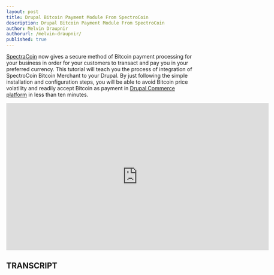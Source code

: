 ```yaml
---
layout: post
title: Drupal Bitcoin Payment Module From SpectroCoin
description: Drupal Bitcoin Payment Module From SpectroCoin
author: Melvin Draupnir
authorurl: /melvin-draupnir/
published: true
---
```


<p><a href="/spectrocoin/">SpectraCoin</a> now gives a secure method of Bitcoin payment processing for your business in order for your customers to transact and pay you in your preferred currency.  This tutorial will teach you the process of integration of SpectroCoin Bitcoin Merchant to your Drupal.  By just following the simple installation and configuration steps, you will be able to avoid Bitcoin price volatility and readily accept Bitcoin as payment in <a href="http://geni.us/spectrocoin">Drupal Commerce platform</a> in less than ten minutes.</p>

<center><iframe width="700" height="394" src="https://www.youtube.com/embed/Itb3-x4JurU" frameborder="0" allowfullscreen></iframe></center>

<h2>TRANSCRIPT</h2>
